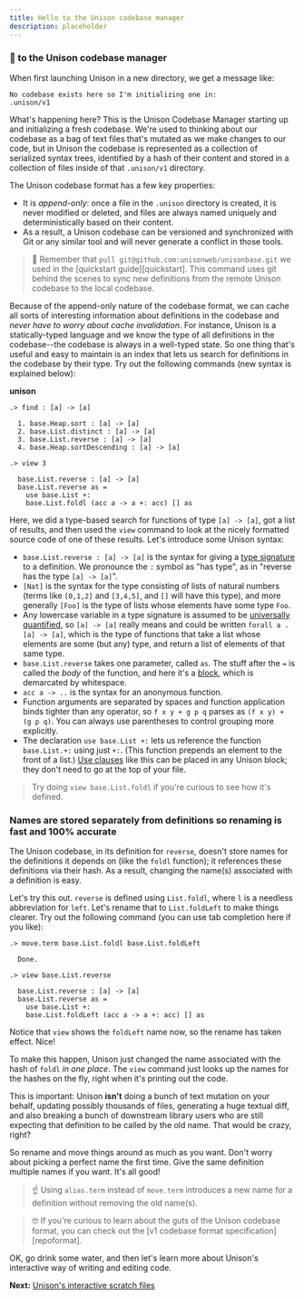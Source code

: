 ```yaml
---
title: Hello to the Unison codebase manager
description: placeholder
---
```


### 👋 to the Unison codebase manager

When first launching Unison in a new directory, we get a message like:

```
No codebase exists here so I'm initializing one in:
.unison/v1
```

What's happening here? This is the Unison Codebase Manager starting up and initializing a fresh codebase. We're used to thinking about our codebase as a bag of text files that's mutated as we make changes to our code, but in Unison the codebase is represented as a collection of serialized syntax trees, identified by a hash of their content and stored in a collection of files inside of that `.unison/v1` directory.

The Unison codebase format has a few key properties:

* It is _append-only_: once a file in the `.unison` directory is created, it is never modified or deleted, and files are always named uniquely and deterministically based on their content.
* As a result, a Unison codebase can be versioned and synchronized with Git or any similar tool and will never generate a conflict in those tools.

> 🐘 Remember that `pull git@github.com:unisonweb/unisonbase.git` we used in the [quickstart guide][quickstart]. This command uses git behind the scenes to sync new definitions from the remote Unison codebase to the local codebase.

Because of the append-only nature of the codebase format, we can cache all sorts of interesting information about definitions in the codebase and _never have to worry about cache invalidation_. For instance, Unison is a statically-typed language and we know the type of all definitions in the codebase--the codebase is always in a well-typed state. So one thing that's useful and easy to maintain is an index that lets us search for definitions in the codebase by their type. Try out the following commands (new syntax is explained below):

__unison__
```
.> find : [a] -> [a]

  1. base.Heap.sort : [a] -> [a]
  2. base.List.distinct : [a] -> [a]
  3. base.List.reverse : [a] -> [a]
  4. base.Heap.sortDescending : [a] -> [a]

.> view 3

  base.List.reverse : [a] -> [a]
  base.List.reverse as =
    use base.List +:
    base.List.foldl (acc a -> a +: acc) [] as
```

Here, we did a type-based search for functions of type `[a] -> [a]`, got a list of results, and then used the `view` command to look at the nicely formatted source code of one of these results. Let's introduce some Unison syntax:

* `base.List.reverse : [a] -> [a]` is the syntax for giving a [type signature](languagereference.html#type-signature) to a definition. We pronounce the `:` symbol as "has type", as in "reverse has the type `[a] -> [a]`".
* `[Nat]` is the syntax for the type consisting of lists of natural numbers (terms like `[0,1,2]` and `[3,4,5]`, and `[]` will have this type), and more generally `[Foo]` is the type of lists whose elements have some type `Foo`.
* Any lowercase variable in a type signature is assumed to be [universally quantified](languagereference.html#polymorphic-types), so `[a] -> [a]` really means and could be written `forall a . [a] -> [a]`, which is the type of functions that take a list whose elements are some (but any) type, and return a list of elements of that same type.
* `base.List.reverse` takes one parameter, called `as`. The stuff after the `=` is called the _body_ of the function, and here it's a [block](languagereference.html#blocks-and-statements), which is demarcated by whitespace.
* `acc a -> ..` is the syntax for an anonymous function.
* Function arguments are separated by spaces and function application binds tighter than any operator, so `f x y + g p q` parses as `(f x y) + (g p q)`. You can always use parentheses to control grouping more explicitly.
* The declaration `use base.List +:` lets us reference the function `base.List.+:` using just `+:`. (This function prepends an element to the front of a list.) [Use clauses](languagereference.html#use-clauses) like this can be placed in any Unison block; they don't need to go at the top of your file.

> Try doing `view base.List.foldl` if you're curious to see how it's defined.

### Names are stored separately from definitions so renaming is fast and 100% accurate

The Unison codebase, in its definition for `reverse`, doesn't store names for the definitions it depends on (like the `foldl` function); it references these definitions via their hash. As a result, changing the name(s) associated with a definition is easy.

Let's try this out. `reverse` is defined using `List.foldl`, where `l` is a needless abbreviation for `left`. Let's rename that to `List.foldLeft` to make things clearer. Try out the following command (you can use tab completion here if you like):

```
.> move.term base.List.foldl base.List.foldLeft

  Done.

.> view base.List.reverse

  base.List.reverse : [a] -> [a]
  base.List.reverse as =
    use base.List +:
    base.List.foldLeft (acc a -> a +: acc) [] as
```

Notice that `view` shows the `foldLeft` name now, so the rename has taken effect. Nice!

To make this happen, Unison just changed the name associated with the hash of `foldl` _in one place_. The `view` command just looks up the names for the hashes on the fly, right when it's printing out the code.

This is important: Unison __isn't__ doing a bunch of text mutation on your behalf, updating possibly thousands of files, generating a huge textual diff, and also breaking a bunch of downstream library users who are still expecting that definition to be called by the old name. That would be crazy, right?

So rename and move things around as much as you want. Don't worry about picking a perfect name the first time. Give the same definition multiple names if you want. It's all good!

> ☝️ Using `alias.term` instead of `move.term` introduces a new name for a definition without removing the old name(s).

> 🤓 If you're curious to learn about the guts of the Unison codebase format, you can check out the [v1 codebase format specification][repoformat].

OK, go drink some water, and then let's learn more about Unison's interactive way of writing and editing code.

__Next:__ [Unison's interactive scratch files](/docs/tour/scratch-files)
